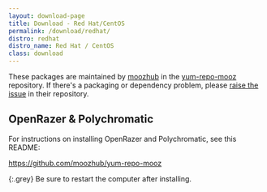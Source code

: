 ```yaml
---
layout: download-page
title: Download - Red Hat/CentOS
permalink: /download/redhat/
distro: redhat
distro_name: Red Hat / CentOS
class: download
---
```


These packages are maintained by [moozhub] in the [yum-repo-mooz] repository.
If there's a packaging or dependency problem, please [raise the issue] in their repository.

## OpenRazer & Polychromatic

For instructions on installing OpenRazer and Polychromatic, see this README:

<https://github.com/moozhub/yum-repo-mooz>

{:.grey}
Be sure to restart the computer after installing.

[moozhub]: https://github.com/moozhub
[yum-repo-mooz]: https://github.com/moozhub/yum-repo-mooz
[raise the issue]: https://github.com/moozhub/yum-repo-mooz/issues
